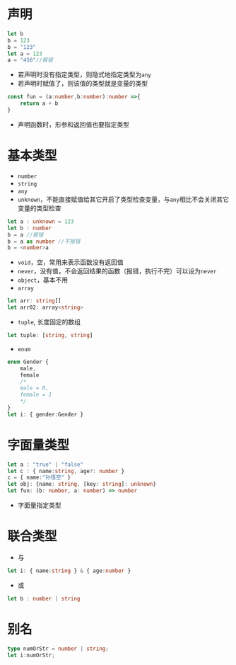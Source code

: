 # 声明
~~~ts
let b
b = 123
b = "123"
let a = 123
a = "456"//报错
~~~
- 若声明时没有指定类型，则隐式地指定类型为`any`
- 若声明时赋值了，则该值的类型就是变量的类型
~~~ts
const fun = (a:number,b:number):number =>{
    return a + b
}
~~~
- 声明函数时，形参和返回值也要指定类型
# 基本类型
- `number`
- `string`
- `any`
- `unknown`，不能直接赋值给其它开启了类型检查变量，与`any`相比不会关闭其它变量的类型检查
~~~ts
let a : unknown = 123
let b : number
b = a //报错
b = a as number //不报错
b = <number>a
~~~
- `void`，空，常用来表示函数没有返回值
- `never`，没有值，不会返回结果的函数（报错，执行不完）可以设为`never`
- `object`，基本不用
- `array`
~~~ts
let arr: string[]
let arr02: array<string>
~~~
- `tuple`, 长度固定的数组
~~~ts
let tuple: [string, string]
~~~
- `enum`
~~~ts
enum Gender {
    male,
    female
    /*
    male = 0,
    female = 1
    */
}
let i: { gender:Gender }
~~~
# 字面量类型
~~~ts
let a : "true" | "false"
let c : { name:string, age?: number }
c = { name:"孙悟空" }
let obj: {name: string, [key: string]: unknown}
let fun: (b: number, a: number) => number
~~~
- 字面量指定类型
# 联合类型
- 与
~~~ts
let i: { name:string } & { age:number }
~~~
- 或
~~~ts
let b : number | string
~~~
# 别名
~~~ts
type numOrStr = number | string;
let i:numOrStr;
~~~